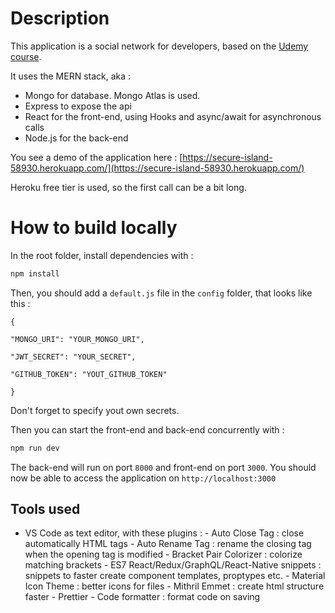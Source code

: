 # Description

This application is a social network for developers, based on the [Udemy course](<[https://www.udemy.com/course/mern-stack-front-to-back](https://www.udemy.com/course/mern-stack-front-to-back)>).

It uses the MERN stack, aka :

- Mongo for database. Mongo Atlas is used.
- Express to expose the api
- React for the front-end, using Hooks and async/await for asynchronous calls
- Node.js for the back-end

You see a demo of the application here : [https://secure-island-58930.herokuapp.com/](https://secure-island-58930.herokuapp.com/)

Heroku free tier is used, so the first call can be a bit long.

# How to build locally

In the root folder, install dependencies with :

```bash
npm install
```

Then, you should add a `default.js` file in the `config` folder, that looks like this :

```
{

"MONGO_URI": "YOUR_MONGO_URI",

"JWT_SECRET": "YOUR_SECRET",

"GITHUB_TOKEN": "YOUT_GITHUB_TOKEN"

}
```

Don't forget to specify yout own secrets.

Then you can start the front-end and back-end concurrently with :

```bash
npm run dev
```

The back-end will run on port `8000` and front-end on port `3000`. You should now be able to access the application on `http://localhost:3000`

## Tools used

- VS Code as text editor, with these plugins : - Auto Close Tag : close automatically HTML tags - Auto Rename Tag : rename the closing tag when the opening tag is modified - Bracket Pair Colorizer : colorize matching brackets - ES7 React/Redux/GraphQL/React-Native snippets : snippets to faster create component templates, proptypes etc. - Material Icon Theme : better icons for files - Mithril Emmet : create html structure faster - Prettier - Code formatter : format code on saving
